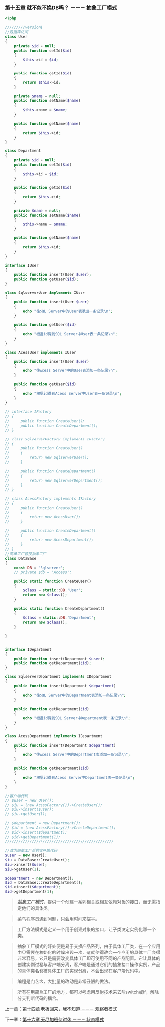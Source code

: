 ### 第十五章 就不能不换DB吗？ －－－ 抽象工厂模式

```php
<?php 

/////////version1
//数据库访问
class User
{
    private $id = null;
    public function setId($id)
    {
        $this->id = $id;
    }

    public function getId($id)
    {
        return $this->id;
    }

    private $name = null;
    public function setName($name)
    {
        $this->name = $name;
    }

    public function getName($name)
    {
        return $this->id;
    }
}

class Department
{
    private $id = null;
    public function setId($id)
    {
        $this->id = $id;
    }

    public function getId($id)
    {
        return $this->id;
    }

    private $name = null;
    public function setName($name)
    {
        $this->name = $name;
    }

    public function getName($name)
    {
        return $this->id;
    }
}

interface IUser
{
    public function insert(User $user);
    public function getUser($id);
}

class SqlserverUser implements IUser 
{
    public function insert(User $user)
    {
        echo "往SQL Server中的User表添加一条记录\n";
    }

    public function getUser($id)
    {
        echo "根据id得到SQL Server中User表一条记录\n";
    }
}

class AcessUser implements IUser 
{
    public function insert(User $user)
    {
        echo "往Acess Server中的User表添加一条记录\n";
    }

    public function getUser($id)
    {
        echo "根据id得到Acess Server中User表一条记录\n";
    }
}

// interface IFactory
// {
//     public function CreateUser();
//     public function CreateDepartment();
// }

// class SqlserverFactory implements IFactory
// {
//     public function CreateUser()
//     {
//         return new SqlserverUser();
//     }

//     public function CreateDepartment()
//     {
//         return new SqlserverDepartment();
//     }
// }

// class AcessFactory implements IFactory
// {
//     public function CreateUser()
//     {
//         return new AcessUser();
//     }

//     public function CreateDepartment()
//     {
//         return new AcessDepartment();
//     }
// }
//简单工厂替换抽象工厂
class DataBase
{
    const DB = 'Sqlserver';
    // private $db = 'Access';

    public static function CreateUser()
    {   
        $class = static::DB.'User';
        return new $class();
    }

    public static function CreateDepartment()
    {
        $class = static::DB.'Department';
        return new $class();
    }

}


interface IDepartment
{
    public function insert(Department $user);
    public function getDepartment($id);
}

class SqlserverDepartment implements IDepartment 
{
    public function insert(Department $department)
    {
        echo "往SQL Server中的Department表添加一条记录\n";
    }

    public function getDepartment($id)
    {
        echo "根据id得到SQL Server中Department表一条记录\n";
    }
}

class AcessDepartment implements IDepartment 
{
    public function insert(Department $department)
    {
        echo "往Acess Server中的Department表添加一条记录\n";
    }

    public function getDepartment($id)
    {
        echo "根据id得到Acess Server中Department表一条记录\n";
    }
}

//客户端代码
// $user = new User();
// $iu = (new AcessFactory())->CreateUser();
// $iu->insert($user);
// $iu->getUser(1);

// $department = new Department();
// $id = (new AcessFactory())->CreateDepartment();
// $id->insert($department);
// $id->getDepartment(1);
/////////////////////////////////////////////////

//改为简单工厂后的客户端代码
$user = new User();
$iu = DataBase::CreateUser();
$iu->insert($user);
$iu->getUser(1);

$department = new Department();
$id = DataBase::CreateDepartment();
$id->insert($department);
$id->getDepartment(1);
```

> ***抽象工厂模式***，提供一个创建一系列相关或相互依赖对象的接口，而无需指定他们的具体类。

> 菜鸟程序员遇到问题，只会用时间来摆平。

> 工厂方法模式是定义一个用于创建对象的接口，让子类决定实例化哪一个类。

> 抽象工厂模式的好处便是易于交换产品系列，由于具体工厂类，在一个应用中只需要在初始化的时候出现一次，这就使得改变一个应用的具体工厂变得非常容易，它只是需要改变具体工厂即可使用不同的产品配置。它让具体的创建实例过程与客户端分离，客户端是通过它们的抽象接口操作实例，产品的具体类名也被具体工厂的实现分离，不会出现在客户端代码中。

> 编程是门艺术，大批量的改动是非常丑陋的做法。

> 所有在用简单工厂的地方，都可以考虑用反射技术来去除switch或if，解除分支判断代码的耦合。

上一章：[第十四章 老板回来，我不知道 －－－ 观察者模式](https://github.com/zhaodongqiu/design-patterns-by-php/blob/master/files/chapter14.md)

下一章：[第十六章 无尽加班何时休 －－－ 状态模式](https://github.com/zhaodongqiu/design-patterns-by-php/blob/master/files/chapter16.md) 